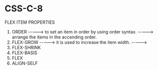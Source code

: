 # CSS-C-8
FLEX ITEM PROPERTIES
1. ORDER
-----> to set an item in order by using order syntax.
-----> arrange the items in the accending order.
2. FLEX-GROW
-----> it is used to increase the item width.
-----> 
3. FLEX-SHRINK
4. FLEX-BASIS
5. FLEX 
6. ALIGN-SELF